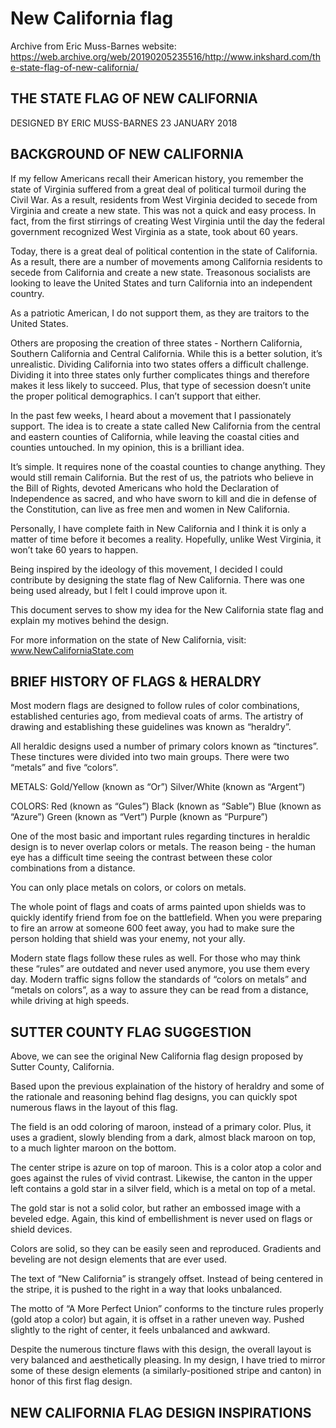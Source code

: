 # New California flag

Archive from Eric Muss-Barnes website: https://web.archive.org/web/20190205235516/http://www.inkshard.com/the-state-flag-of-new-california/

## THE STATE FLAG OF NEW CALIFORNIA

<span style="text-align: center;">DESIGNED BY ERIC MUSS-BARNES</span>
<span style="text-align: center;">23 JANUARY 2018</span>

## BACKGROUND OF NEW CALIFORNIA

If my fellow Americans recall their American history, you remember the state of Virginia suffered from a great deal of political turmoil during the Civil War. As a result, residents from West Virginia decided to secede from Virginia and create a new state. This was not a quick and easy process. In fact, from the first stirrings of creating West Virginia until the day the federal government recognized West Virginia as a state, took about 60 years.

Today, there is a great deal of political contention in the state of California. As a result, there are a number of movements among California residents to secede from California and create a new state.
Treasonous socialists are looking to leave the United States and turn California into an independent country.

As a patriotic American, I do not support them, as they are traitors to the United States.

Others are proposing the creation of three states - Northern California,
Southern California and Central California. While this is a better solution, it’s unrealistic. Dividing California into two states offers a difficult challenge. Dividing it into three states only further complicates things and therefore makes it less likely to succeed. Plus, that type of secession doesn’t unite the proper political demographics. I can’t support that either.

In the past few weeks, I heard about a movement that I passionately support. The idea is to create a state called New California from the central and eastern counties of California, while leaving the coastal cities and counties untouched. In my opinion, this is a brilliant idea.

It’s simple. It requires none of the coastal counties to change anything. They would still remain California. But the rest of us, the patriots who believe in the Bill of Rights, devoted Americans who hold the Declaration of Independence as sacred, and who have sworn to kill and die in defense of the Constitution, can live as free men and women in New California.

Personally, I have complete faith in New California and I think it is only a matter of time before it becomes a reality. Hopefully, unlike West Virginia, it won’t take 60 years to happen.

Being inspired by the ideology of this movement, I decided I could contribute by designing the state flag of New California. There was one being used already, but I felt I could improve upon it.

This document serves to show my idea for the New California state flag and explain my motives behind the design.

For more information on the state of New California, visit:
www.NewCaliforniaState.com

## BRIEF HISTORY OF FLAGS & HERALDRY

Most modern flags are designed to follow rules of color combinations, established centuries ago, from medieval coats of arms. The artistry of drawing and establishing these guidelines was known as “heraldry”.

All heraldic designs used a number of primary colors known as “tinctures”. These tinctures were divided into two main groups. There were two “metals” and five “colors”.

METALS:
Gold/Yellow (known as “Or”)
Silver/White (known as “Argent”)

COLORS:
Red (known as “Gules”)
Black (known as “Sable”)
Blue (known as “Azure”)
Green (known as “Vert”)
Purple (known as “Purpure”)

One of the most basic and important rules regarding tinctures in heraldic design is to never overlap colors or metals. The reason being - the human eye has a difficult time seeing the contrast between these color combinations from a distance.

You can only place metals on colors, or colors on metals.

The whole point of flags and coats of arms painted upon shields was to quickly identify friend from foe on the battlefield. When you were preparing to fire an arrow at someone 600 feet away, you had to make sure the person holding that shield was your enemy, not your ally.

Modern state flags follow these rules as well. For those who may think these “rules” are outdated and never used anymore, you use them every day. Modern traffic signs follow the standards of “colors on metals” and “metals on colors”, as a way to assure they can be read from a distance, while driving at high speeds.

## SUTTER COUNTY FLAG SUGGESTION

Above, we can see the original New California flag design proposed by Sutter County, California.

Based upon the previous explaination of the history of heraldry and some of the rationale and reasoning behind flag designs, you can quickly spot numerous flaws in the layout of this flag.

The field is an odd coloring of maroon, instead of a primary color. Plus, it uses a gradient, slowly blending from a dark, almost black maroon on top, to a much lighter maroon on the bottom.

The center stripe is azure on top of maroon. This is a color atop a color and goes against the rules of vivid contrast. Likewise, the canton in the upper left contains a gold star in a silver field, which is a metal on top of a metal.

The gold star is not a solid color, but rather an embossed image with a beveled edge. Again, this kind of embellishment is never used on flags or shield devices.

Colors are solid, so they can be easily seen and reproduced. Gradients and beveling are not design elements that are ever used.

The text of “New California” is strangely offset. Instead of being centered in the stripe, it is pushed to the right in a way that looks unbalanced.

The motto of “A More Perfect Union” conforms to the tincture rules properly (gold atop a color) but again, it is offset in a rather uneven way. Pushed slightly to the right of center, it feels unbalanced and awkward.

Despite the numerous tincture flaws with this design, the overall layout is very balanced and aesthetically pleasing. In my design, I have tried to mirror some of these design elements (a similarly-positioned stripe and canton) in honor of this first flag design.

## NEW CALIFORNIA FLAG DESIGN INSPIRATIONS